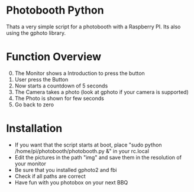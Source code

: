 # Photobooth Python

Thats a very simple script for a photobooth with a Raspberry PI.
Its also using the gphoto library.

# Function Overview

0. The Monitor shows a Introduction to press the button
1. User press the Button
2. Now starts a countdown of 5 seconds
3. The Camera takes a photo (look at gphoto if your camera is supported)
4. The Photo is shown for few seconds
5. Go back to zero

# Installation

* If you want that the script starts at boot, place "sudo python /home/pi/photobooth/photobooth.py &" in your rc.local
* Edit the pictures in the path "img" and save them in the resolution of your monitor
* Be sure that you installed gphoto2 and fbi
* Check if all paths are correct
* Have fun with you photobox on your next BBQ
